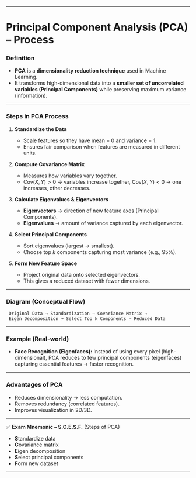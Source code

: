 

---

# Principal Component Analysis (PCA) – Process

### Definition

* **PCA** is a **dimensionality reduction technique** used in Machine Learning.
* It transforms high-dimensional data into a **smaller set of uncorrelated variables (Principal Components)** while preserving maximum variance (information).

---

### **Steps in PCA Process**

1. **Standardize the Data**

   * Scale features so they have mean = 0 and variance = 1.
   * Ensures fair comparison when features are measured in different units.

2. **Compute Covariance Matrix**

   * Measures how variables vary together.
   * $\text{Cov}(X,Y) > 0$ → variables increase together,
     $\text{Cov}(X,Y) < 0$ → one increases, other decreases.

3. **Calculate Eigenvalues & Eigenvectors**

   * **Eigenvectors** → direction of new feature axes (Principal Components).
   * **Eigenvalues** → amount of variance captured by each eigenvector.

4. **Select Principal Components**

   * Sort eigenvalues (largest → smallest).
   * Choose top *k* components capturing most variance (e.g., 95%).

5. **Form New Feature Space**

   * Project original data onto selected eigenvectors.
   * This gives a reduced dataset with fewer dimensions.

---

### **Diagram (Conceptual Flow)**

```
 Original Data → Standardization → Covariance Matrix → 
 Eigen Decomposition → Select Top k Components → Reduced Data
```

---

### **Example (Real-world)**

* **Face Recognition (Eigenfaces):**
  Instead of using every pixel (high-dimensional), PCA reduces to few principal components (eigenfaces) capturing essential features → faster recognition.

---

### **Advantages of PCA**

* Reduces dimensionality → less computation.
* Removes redundancy (correlated features).
* Improves visualization in 2D/3D.

---

✅ **Exam Mnemonic – S.C.E.S.F.** (Steps of PCA)

* **S**tandardize data
* **C**ovariance matrix
* **E**igen decomposition
* **S**elect principal components
* **F**orm new dataset

---


